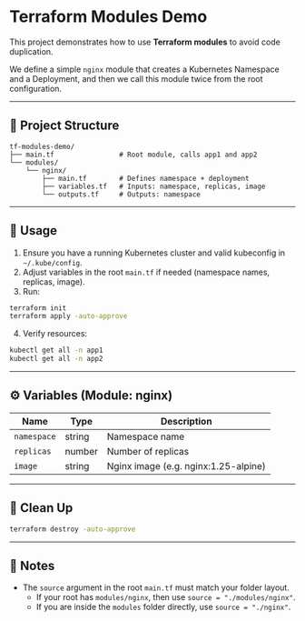 
# Terraform Modules Demo

This project demonstrates how to use **Terraform modules** to avoid code duplication.

We define a simple `nginx` module that creates a Kubernetes Namespace and a Deployment, and then we call this module twice from the root configuration.

---

## 📂 Project Structure
```
tf-modules-demo/
├── main.tf                # Root module, calls app1 and app2
└── modules/
    └── nginx/
        ├── main.tf        # Defines namespace + deployment
        ├── variables.tf   # Inputs: namespace, replicas, image
        └── outputs.tf     # Outputs: namespace
```

---

## 🚀 Usage

1. Ensure you have a running Kubernetes cluster and valid kubeconfig in `~/.kube/config`.
2. Adjust variables in the root `main.tf` if needed (namespace names, replicas, image).
3. Run:
```bash
terraform init
terraform apply -auto-approve
```

4. Verify resources:
```bash
kubectl get all -n app1
kubectl get all -n app2
```

---

## ⚙️ Variables (Module: nginx)
| Name        | Type   | Description                |
|-------------|--------|----------------------------|
| `namespace` | string | Namespace name             |
| `replicas`  | number | Number of replicas         |
| `image`     | string | Nginx image (e.g. nginx:1.25-alpine) |

---

## 🧹 Clean Up
```bash
terraform destroy -auto-approve
```

---

## 📌 Notes
- The `source` argument in the root `main.tf` must match your folder layout.  
  - If your root has `modules/nginx`, then use `source = "./modules/nginx"`.  
  - If you are inside the `modules` folder directly, use `source = "./nginx"`.  
